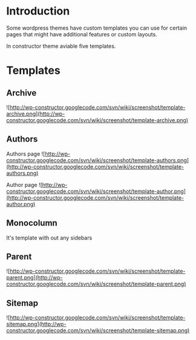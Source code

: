 # Introduction #

Some wordpress themes have custom templates you can use for certain pages that might have additional features or custom layouts.

In constructor theme aviable five templates.

# Templates #

## Archive ##
![http://wp-constructor.googlecode.com/svn/wiki/screenshot/template-archive.png](http://wp-constructor.googlecode.com/svn/wiki/screenshot/template-archive.png)

## Authors ##
Authors page
![http://wp-constructor.googlecode.com/svn/wiki/screenshot/template-authors.png](http://wp-constructor.googlecode.com/svn/wiki/screenshot/template-authors.png)

Author page
![http://wp-constructor.googlecode.com/svn/wiki/screenshot/template-author.png](http://wp-constructor.googlecode.com/svn/wiki/screenshot/template-author.png)

## Monocolumn ##
It's template with out any sidebars

## Parent ##
![http://wp-constructor.googlecode.com/svn/wiki/screenshot/template-parent.png](http://wp-constructor.googlecode.com/svn/wiki/screenshot/template-parent.png)

## Sitemap ##
![http://wp-constructor.googlecode.com/svn/wiki/screenshot/template-sitemap.png](http://wp-constructor.googlecode.com/svn/wiki/screenshot/template-sitemap.png)